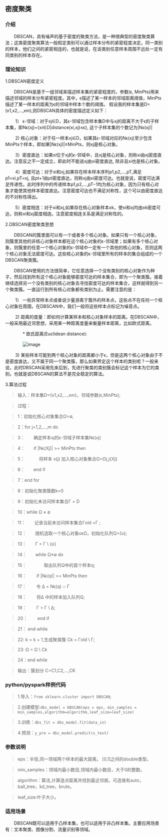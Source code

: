 <h2>密度聚类</h2>

<h3>介绍</h3>

　　DBSCAN，具有噪声的基于密度的聚类方法，是一种很典型的密度聚类算法；这类密度聚类算法一般假定类别可以通过样本分布的紧密程度决定。同一类别的样本，他们之间的紧密相连的，也就是说，在该类别任意样本周围不远处一定有同类别的样本存在。 

<h3>理论知识</h3>

1.DBSCAN密度定义

　　DBSCAN是基于一组邻域来描述样本集的紧密程度的，参数(ϵ, MinPts)用来描述邻域的样本分布紧密程度。其中，ϵ描述了某一样本的邻域距离阈值，MinPts描述了某一样本的距离为ϵ的邻域中样本个数的阈值。
假设我的样本集是D=(x1,x2,...,xm),则DBSCAN具体的密度描述定义如下：

　　 1） ϵ-邻域：对于xj∈D，其ϵ-邻域包含样本集D中与xj的距离不大于ϵ的子样本集，即Nϵ(xj)={xi∈D|distance(xi,xj)≤ϵ}, 这个子样本集的个数记为|Nϵ(xj)|　

　　 2) 核心对象：对于任一样本xj∈D，如果其ϵ-邻域对应的Nϵ(xj)至少包含MinPts个样本，即如果|Nϵ(xj)|≥MinPts，则xj是核心对象。　

　　 3）密度直达：如果xi位于xj的ϵ-邻域中，且xj是核心对象，则称xi由xj密度直达。注意反之不一定成立，即此时不能说xj由xi密度直达, 除非且xi也是核心对象。

　　 4）密度可达：对于xi和xj,如果存在样本样本序列p1,p2,...,pT,满足p1=xi,pT=xj, 且pt+1由pt密度直达，则称xj由xi密度可达。也就是说，密度可达满足传递性。此时序列中的传递样本p1,p2,...,pT−1均为核心对象，因为只有核心对象才能使其他样本密度直达。注意密度可达也不满足对称性，这个可以由密度直达的不对称性得出。

　　 5）密度相连：对于xi和xj,如果存在核心对象样本xk，使xi和xj均由xk密度可达，则称xi和xj密度相连。注意密度相连关系是满足对称性的。

2.DBSCAN密度聚类思想

　　DBSCAN的簇里面可以有一个或者多个核心对象。如果只有一个核心对象，则簇里其他的非核心对象样本都在这个核心对象的ϵ-邻域里；如果有多个核心对象，则簇里的任意一个核心对象的ϵ-邻域中一定有一个其他的核心对象，否则这两个核心对象无法密度可达。这些核心对象的ϵ-邻域里所有的样本的集合组成的一个DBSCAN聚类簇。

　　DBSCAN使用的方法很简单，它任意选择一个没有类别的核心对象作为种子，然后找到所有这个核心对象能够密度可达的样本集合，即为一个聚类簇。接着继续选择另一个没有类别的核心对象去寻找密度可达的样本集合，这样就得到另一个聚类簇。一直运行到所有核心对象都有类别为止。需要注意的是：

　　 1） 一些异常样本点或者说少量游离于簇外的样本点，这些点不在任何一个核心对象在周围，在DBSCAN中，我们一般将这些样本点标记为噪音点。

　　 2) 距离的度量：即如何计算某样本和核心对象样本的距离。在DBSCAN中，一般采用最近邻思想，采用某一种距离度量来衡量样本距离，比如欧式距离。　

　　　　*  欧氏距离(Euclidean distance):

　　　　![image](/uploads/7eda6b0012384d7c6b5543cb5cc2b208/image.png)

　　 3) 某些样本可能到两个核心对象的距离都小于ϵ，但是这两个核心对象由于不是密度直达，又不属于同一个聚类簇，那么如果界定这个样本的类别呢？一般来说，此时DBSCAN采用先来后到，先进行聚类的类别簇会标记这个样本为它的类别。也就是说DBSCAN的算法不是完全稳定的算法。

3.算法过程

> 输入：样本集D={x1,x2,...,xm}，邻域参数(ϵ,MinPts);

> 过程：

> 1：初始化核心对象集合Ω=∅,

> 2：for j=1,2,...,m do

> 3：  确定样本xj的ϵ-邻域子样本集Nϵ(xj)

> 4：  if |Nϵ(Xj)| >= MinPts then

> 5：    将样本 x(j) 加入核心对象集合Ω=Ω⋃{Xj}

> 6：  end if

> 7：end for

> 8：初始化聚类簇数k=0

> 9：初始化未访问样本集合Γ = D

> 10：while Ω ≠ ∅

> 11：  记录当前未访问样本集合Γold =Γ ;

> 12：  随机选取一个核心对象oϵΩ，初始化队列Q={o};

> 13：  Γ = Γ \ {o}

> 14：  while Ω≠∅ do

> 15：    取出队列Q中的首个样本q;

> 16：    if |Nϵ(q)| >= MinPts then

> 17：      令 ∆ = Nϵ(q) ∩ Γ

> 18：      将∆ 中的样本加入队列Q;

> 19：      Γ = Γ \ ∆;

> 20：    end if

> 21：  end while

> 22:  k = k + 1,生成聚类簇 Ck = Γold \ Γ;

> 23:  Ω = Ω \ Ck 

> 24：end while

> 输出：簇划分 C=C1,C2,...,CK

<h3>python/pyspark样例代码</h3>

> 1.导入：`from sklearn.cluster import DBSCAN`;

> 2.创建模型:`dbs_model = DBSCAN(eps = eps, min_samples = min_samples,algorithm=algorithm,leaf_size=leaf_size)`

> 3.训练：`dbs_fit = dbs_model.fit(data_in)`

> 4.预测：`y_pre = dbs_model.predict(x_test)`

<h3>参数说明</h3>

> eps：半径,同一领域两个样本的最大距离。 [0,1]之间的double类型。 

> min_samples：领域内最小数目,领域内最小数目，大于0的整数。

> algorithm：算法,计算逐点距离并找到最近邻居。可选值有auto，ball_tree，kd_tree，brute。

> leaf_size:叶子大小。

<h3>适用场景</h3>

　　DBSCAN既可以适用于凸样本集，也可以适用于非凸样本集。主要应用场景有：文本聚类、图像分割、流量识别等领域。
